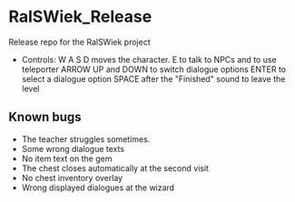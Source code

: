 # RalSWiek_Release
Release repo for the RalSWiek project

* Controls:
W A S D moves the character.
E to talk to NPCs and to use teleporter
ARROW UP and DOWN to switch dialogue options
ENTER to select a dialogue option
SPACE after the "Finished" sound to leave the level

## Known bugs

- The teacher struggles sometimes.
- Some wrong dialogue texts
- No item text on the gem
- The chest closes automatically at the second visit
- No chest inventory overlay
- Wrong displayed dialogues at the wizard

